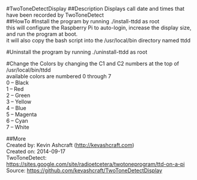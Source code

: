 #TwoToneDetectDisplay
##Description
Displays call date and times that have been recorded by TwoToneDetect  
##HowTo
#Install the program by running ./install-ttdd as root  
	this will configure the Raspberry Pi to auto-login, increase the display size, and run the program at boot.  
	it will also copy the bash script into the /usr/local/bin directory named ttdd  

#Uninstall the program by running ./uninstall-ttdd as root

#Change the Colors by changing the C1 and C2 numbers at the top of /usr/local/bin/ttdd  
	available colors are numbered 0 through 7  
	0 – Black  
	1 – Red  
	2 – Green  
	3 – Yellow  
	4 – Blue  
	5 – Magenta  
	6 – Cyan  
	7 – White  
   
##More  
Created by: Kevin Ashcraft (http://kevashcraft.com)   
Created on: 2014-09-17  
TwoToneDetect: https://sites.google.com/site/radioetcetera/twotoneprogram/ttd-on-a-pi  
Source: https://github.com/kevashcraft/TwoToneDetectDisplay  
